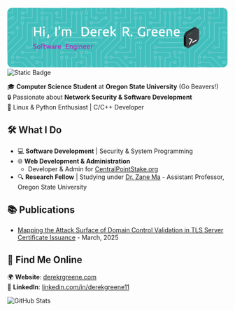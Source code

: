 ![Header](./github-header-Image.png)
![Static Badge](https://img.shields.io/badge/Project_Jupyter-Contributor-default?style=flat-square&logo=jupyter&labelColor=grey&color=%23F37626)

🎓 **Computer Science Student** at **Oregon State University** (Go Beavers!)  
🔒 Passionate about **Network Security & Software Development**  
🐍 Linux & Python Enthusiast | C/C++ Developer  

## 🛠️ What I Do  
- 💻 **Software Development** | Security & System Programming  
- 🌐 **Web Development & Administration**  
  - Developer & Admin for [CentralPointStake.org](https://centralpointstake.org)  
- 🔍 **Research Fellow** | Studying under [Dr. Zane Ma](https://zanema.com/) - Assistant Professor, Oregon State University

## 📚 Publications
- [Mapping the Attack Surface of Domain Control Validation in TLS Server Certificate
Issuance](https://derekrgreene.com/static/sources/research/MappingtheAttackSurfaceofDomainControlValidationinTLSServerCertificateIssuance.pdf) - March, 2025

## 🔗 Find Me Online  
🌍 **Website**: [derekrgreene.com](https://derekrgreene.com)  
💼 **LinkedIn**: [linkedin.com/in/derekgreene11](https://www.linkedin.com/in/derekgreene11/)  

![GitHub Stats](https://github-readme-stats.vercel.app/api?username=derekgreene11&show_icons=true&theme=dark&hide=prs,issues,contribs&hide_rank=true) 
